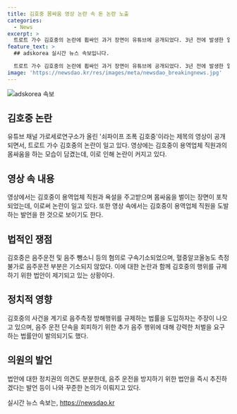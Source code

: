 ```yaml
---
title: 김호중 몸싸움 영상 논란 속 돈 논란 노출
categories:
  - News
excerpt: >
  트로트 가수 김호중의 논란에 휩싸인 과거 장면이 유튜브에 공개되었다. 3년 전에 발생한 일로, 건물주와의 갈등으로 용역업체 직원과 몸싸움을 벌인 것으로 알려졌다. 해당 영상에서는 욕설과 도발, 파이프로 보이는 물건을 들고 다니는 김호중의 모습이 담겼다. 건물주와의 갈등은 서울 강남경찰서에 신고된 후 양측에서 처벌불원서를 내면서 종결되었다. 또한, 김호중의 음주운전 사건과 관련해서는 의혹이 지속되고 있으며, 정치권에서는 음주측정 방해행위를 위한 법안 추진이 제기되고 있다. 이에 대한 논란과 관련 법안의 추진이 계속되고 있는 상황이다.
feature_text: >
  ## adskorea 실시간 뉴스 속보입니다.

  트로트 가수 김호중의 논란에 휩싸인 과거 장면이 유튜브에 공개되었다. 3년 전에 발생한 일로, 건물주와의 갈등으로 용역업체 직원과 몸싸움을 벌인 것으로 알려졌다. 해당 영상에서는 욕설과 도발, 파이프로 보이는 물건을 들고 다니는 김호중의 모습이 담겼다. 건물주와의 갈등은 서울 강남경찰서에 신고된 후 양측에서 처벌불원서를 내면서 종결되었다. 또한, 김호중의 음주운전 사건과 관련해서는 의혹이 지속되고 있으며, 정치권에서는 음주측정 방해행위를 위한 법안 추진이 제기되고 있다. 이에 대한 논란과 관련 법안의 추진이 계속되고 있는 상황이다.
image: 'https://newsdao.kr/res/images/meta/newsdao_breakingnews.jpg'
---
```


<p><img src="https://newsdao.kr/res/images/meta/newsdao_breakingnews.jpg" alt="adskorea 속보" /></p>

<h2 data-ke-size="size26">김호중 논란</h2>

<p data-ke-size="size16">유튜브 채널 가로세로연구소가 올린 '쇠파이프 조폭 김호중'이라는 제목의 영상이 공개되면서, 트로트 가수 김호중의 논란이 일고 있다. 영상에는 김호중이 용역업체 직원과의 몸싸움을 하는 모습이 담겼는데, 이로 인해 논란이 커지고 있다.</p>

<h2 data-ke-size="size26">영상 속 내용</h2>

<p data-ke-size="size16">영상에서는 김호중이 용역업체 직원과 욕설을 주고받으며 몸싸움을 벌이는 장면이 포착되었는데, 이로써 논란이 일고 있다. 또한 영상 속에서는 김호중이 용역업체 직원을 도발하는 발언을 한 것으로 보이기도 한다.</p>

<h2 data-ke-size="size26">법적인 쟁점</h2>

<p data-ke-size="size16">김호중은 음주운전 및 음주 뺑소니 등의 혐의로 구속기소되었으며, 혈중알코올농도 측정 불가로 음주운전 부분은 기소되지 않았다. 이에 대한 논란과 함께 김호중의 행위를 규제하기 위한 법안이 제기되고 있는 상황이다.</p>

<h2 data-ke-size="size26">정치적 영향</h2>

<p data-ke-size="size16">김호중의 사건을 계기로 음주측정 방해행위를 규제하는 법률을 도입하자는 주장이 나오고 있으며, 음주 운전 단속을 회피하기 위한 추가 음주 행위에 대해 강력한 처벌을 요구하는 법률안이 발의되기도 했다.</p>

<h2 data-ke-size="size26">의원의 발언</h2>

<p data-ke-size="size16">법안에 대한 정치권의 의견도 분분한데, 음주 운전을 방지하기 위한 법안을 즉시 추진하겠다는 발언 등이 나와 꾸준한 논의가 이뤄지고 있다.</p>
실시간 뉴스 속보는, <a href="https://newsdao.kr" rel="dofollow">https://newsdao.kr</a>


